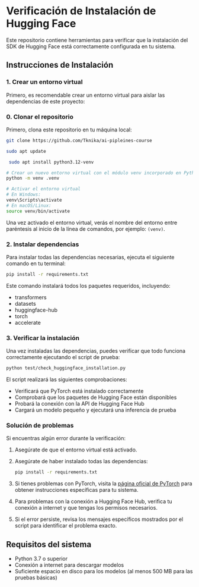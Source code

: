 # Verificación de Instalación de Hugging Face

Este repositorio contiene herramientas para verificar que la instalación del SDK de Hugging Face está correctamente configurada en tu sistema.

## Instrucciones de Instalación

### 1. Crear un entorno virtual

Primero, es recomendable crear un entorno virtual para aislar las dependencias de este proyecto:

### 0. Clonar el repositorio

Primero, clona este repositorio en tu máquina local:
```bash
git clone https://github.com/Tknika/ai-pipleines-course
```


```bash
sudo apt update
```
```bash
 sudo apt install python3.12-venv
```

```bash
# Crear un nuevo entorno virtual con el módulo venv incorporado en Python
python -m venv .venv

# Activar el entorno virtual
# En Windows:
venv\Scripts\activate
# En macOS/Linux:
source venv/bin/activate
```

Una vez activado el entorno virtual, verás el nombre del entorno entre paréntesis al inicio de la línea de comandos, por ejemplo: `(venv)`.

### 2. Instalar dependencias

Para instalar todas las dependencias necesarias, ejecuta el siguiente comando en tu terminal:

```bash
pip install -r requirements.txt
```

Este comando instalará todos los paquetes requeridos, incluyendo:
- transformers
- datasets
- huggingface-hub
- torch
- accelerate

### 3. Verificar la instalación

Una vez instaladas las dependencias, puedes verificar que todo funciona correctamente ejecutando el script de prueba:

```bash
python test/check_huggingface_installation.py
```

El script realizará las siguientes comprobaciones:
- Verificará que PyTorch está instalado correctamente
- Comprobará que los paquetes de Hugging Face están disponibles
- Probará la conexión con la API de Hugging Face Hub
- Cargará un modelo pequeño y ejecutará una inferencia de prueba

### Solución de problemas

Si encuentras algún error durante la verificación:

1. Asegúrate de que el entorno virtual está activado.

2. Asegúrate de haber instalado todas las dependencias:
   ```bash
   pip install -r requirements.txt
   ```

3. Si tienes problemas con PyTorch, visita la [página oficial de PyTorch](https://pytorch.org/get-started/locally/) para obtener instrucciones específicas para tu sistema.

4. Para problemas con la conexión a Hugging Face Hub, verifica tu conexión a internet y que tengas los permisos necesarios.

5. Si el error persiste, revisa los mensajes específicos mostrados por el script para identificar el problema exacto.

## Requisitos del sistema

- Python 3.7 o superior
- Conexión a internet para descargar modelos
- Suficiente espacio en disco para los modelos (al menos 500 MB para las pruebas básicas) 